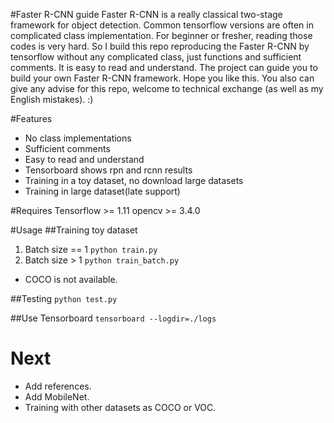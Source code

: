 #Faster R-CNN guide
Faster R-CNN is a really classical two-stage framework for object detection. Common tensorflow versions are often 
in complicated class implementation. For beginner or fresher, reading those codes is very hard. So I build this repo
reproducing the Faster R-CNN by tensorflow without any complicated class, just functions and sufficient comments. 
It is easy to read and understand. The project can guide you to build your own Faster R-CNN framework.
Hope you like this. You also can give any advise for this repo, welcome to technical exchange (as well as my English
mistakes). :)

#Features
* No class implementations
* Sufficient comments
* Easy to read and understand
* Tensorboard shows rpn and rcnn results
* Training in a toy dataset, no download large datasets
* Training in large dataset(late support)

#Requires
Tensorflow >= 1.11
opencv >= 3.4.0

#Usage
##Training toy dataset
1. Batch size == 1
`
python train.py
`
2. Batch size > 1
`
python train_batch.py
`
* COCO is not available.

##Testing
`
python test.py
`

##Use Tensorboard
`
tensorboard --logdir=./logs
`

# Next
* Add references.
* Add MobileNet.
* Training with other datasets as COCO or VOC.
